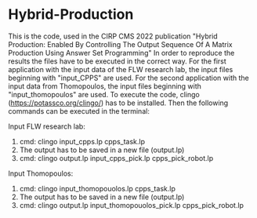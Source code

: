 # Hybrid-Production
This is the code, used in the CIRP CMS 2022 publication "Hybrid Production: Enabled By Controlling The Output Sequence Of A Matrix Production Using Answer Set Programming"
In order to reproduce the results the files have to be executed in the correct way.
For the first application with the input data of the FLW research lab, the input files beginning with "input_CPPS" are used. For the second application with the input data from Thomopoulos, the input files beginning with "input_thomopoulos" are used.
To execute the code, clingo (https://potassco.org/clingo/) has to be installed. Then the following commands can be executed in the terminal:

Input FLW research lab:  
  1. cmd: clingo input_cpps.lp cpps_task.lp
  2. The output has to be saved in a new file (output.lp)
  3. cmd: clingo output.lp input_cpps_pick.lp cpps_pick_robot.lp

Input Thomopoulos:  
  1. cmd: clingo input_thomopouolos.lp cpps_task.lp
  2. The output has to be saved in a new file (output.lp)
  3. cmd: clingo output.lp input_thomopouolos_pick.lp cpps_pick_robot.lp
